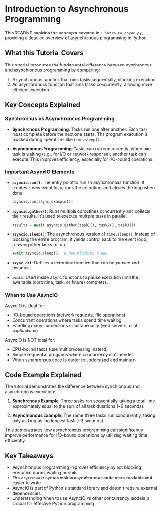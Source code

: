 # Introduction to Asynchronous Programming

This README explains the concepts covered in `1_intro_to_async.py`, providing a detailed overview of asynchronous programming in Python.

## What this Tutorial Covers

This tutorial introduces the fundamental difference between synchronous and asynchronous programming by comparing:

1. A synchronous function that runs tasks sequentially, blocking execution
2. An asynchronous function that runs tasks concurrently, allowing more efficient execution

## Key Concepts Explained

### Synchronous vs Asynchronous Programming

- **Synchronous Programming**: Tasks run one after another. Each task must complete before the next one starts. The program execution is blocked during operations like `time.sleep()`.

- **Asynchronous Programming**: Tasks can run concurrently. When one task is waiting (e.g., for I/O or network response), another task can execute. This improves efficiency, especially for I/O-bound operations.

### Important AsyncIO Elements

- **`asyncio.run()`**: The entry point to run an asynchronous function. It creates a new event loop, runs the coroutine, and closes the loop when done.
  ```python
  asyncio.run(async_example())
  ```

- **`asyncio.gather()`**: Runs multiple coroutines concurrently and collects their results. It's used to execute multiple tasks in parallel.
  ```python
  results = await asyncio.gather(task1(), task2(), task3())
  ```

- **`asyncio.sleep()`**: The asynchronous version of `time.sleep()`. Instead of blocking the entire program, it yields control back to the event loop, allowing other tasks to run.
  ```python
  await asyncio.sleep(2)  # Non-blocking sleep
  ```

- **`async def`**: Defines a coroutine function that can be paused and resumed.

- **`await`**: Used inside async functions to pause execution until the awaitable (coroutine, task, or future) completes.

### When to Use AsyncIO

AsyncIO is ideal for:
- I/O-bound operations (network requests, file operations)
- Concurrent operations where tasks spend time waiting
- Handling many connections simultaneously (web servers, chat applications)

AsyncIO is NOT ideal for:
- CPU-bound tasks (use multiprocessing instead)
- Simple sequential programs where concurrency isn't needed
- When synchronous code is easier to understand and maintain

## Code Example Explained

The tutorial demonstrates the difference between synchronous and asynchronous execution:

1. **Synchronous Example**: Three tasks run sequentially, taking a total time approximately equal to the sum of all task durations (~6 seconds).

2. **Asynchronous Example**: The same three tasks run concurrently, taking only as long as the longest task (~3 seconds).

This demonstrates how asynchronous programming can significantly improve performance for I/O-bound operations by utilizing waiting time efficiently.

## Key Takeaways

- Asynchronous programming improves efficiency by not blocking execution during waiting periods
- The `async`/`await` syntax makes asynchronous code more readable and easier to write
- AsyncIO is part of Python's standard library and doesn't require external dependencies
- Understanding when to use AsyncIO vs other concurrency models is crucial for effective Python programming 